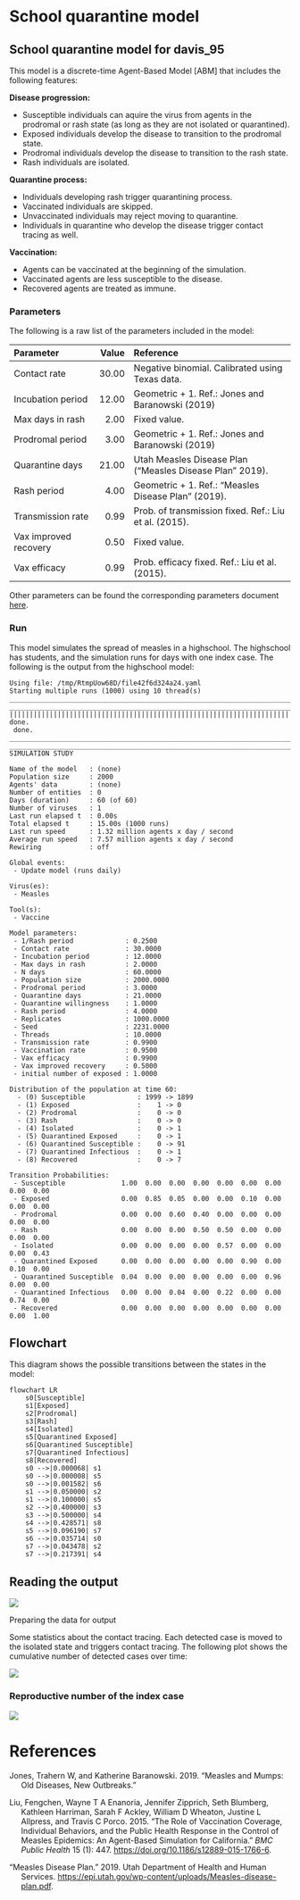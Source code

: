 # School quarantine model


## School quarantine model for davis_95

This model is a discrete-time Agent-Based Model \[ABM\] that includes
the following features:

**Disease progression:**

- Susceptible individuals can aquire the virus from agents in the
  prodromal or rash state (as long as they are not isolated or
  quarantined).
- Exposed individuals develop the disease to transition to the prodromal
  state.
- Prodromal individuals develop the disease to transition to the rash
  state.
- Rash individuals are isolated.

**Quarantine process:**

- Individuals developing rash trigger quarantining process.
- Vaccinated individuals are skipped.
- Unvaccinated individuals may reject moving to quarantine.
- Individuals in quarantine who develop the disease trigger contact
  tracing as well.

**Vaccination:**

- Agents can be vaccinated at the beginning of the simulation.
- Vaccinated agents are less susceptible to the disease.
- Recovered agents are treated as immune.

### Parameters

The following is a raw list of the parameters included in the model:

| Parameter             | Value | Reference                                                |
|:----------------------|------:|:---------------------------------------------------------|
| Contact rate          | 30.00 | Negative binomial. Calibrated using Texas data.          |
| Incubation period     | 12.00 | Geometric + 1. Ref.: Jones and Baranowski (2019)         |
| Max days in rash      |  2.00 | Fixed value.                                             |
| Prodromal period      |  3.00 | Geometric + 1. Ref.: Jones and Baranowski (2019)         |
| Quarantine days       | 21.00 | Utah Measles Disease Plan (“Measles Disease Plan” 2019). |
| Rash period           |  4.00 | Geometric + 1. Ref.: “Measles Disease Plan” (2019).      |
| Transmission rate     |  0.99 | Prob. of transmission fixed. Ref.: Liu et al. (2015).    |
| Vax improved recovery |  0.50 | Fixed value.                                             |
| Vax efficacy          |  0.99 | Prob. efficacy fixed. Ref.: Liu et al. (2015).           |

Other parameters can be found the corresponding parameters document
[here](davis_95_params.yaml).

### Run

This model simulates the spread of measles in a highschool. The
highschool has students, and the simulation runs for days with one index
case. The following is the output from the highschool model:

    Using file: /tmp/RtmpUow68D/file42f6d324a24.yaml
    Starting multiple runs (1000) using 10 thread(s)
    _________________________________________________________________________
    _________________________________________________________________________
    ||||||||||||||||||||||||||||||||||||||||||||||||||||||||||||||||||||||||| done.
     done.
    ________________________________________________________________________________
    ________________________________________________________________________________
    SIMULATION STUDY

    Name of the model   : (none)
    Population size     : 2000
    Agents' data        : (none)
    Number of entities  : 0
    Days (duration)     : 60 (of 60)
    Number of viruses   : 1
    Last run elapsed t  : 0.00s
    Total elapsed t     : 15.00s (1000 runs)
    Last run speed      : 1.32 million agents x day / second
    Average run speed   : 7.57 million agents x day / second
    Rewiring            : off

    Global events:
     - Update model (runs daily)

    Virus(es):
     - Measles

    Tool(s):
     - Vaccine

    Model parameters:
     - 1/Rash period             : 0.2500
     - Contact rate              : 30.0000
     - Incubation period         : 12.0000
     - Max days in rash          : 2.0000
     - N days                    : 60.0000
     - Population size           : 2000.0000
     - Prodromal period          : 3.0000
     - Quarantine days           : 21.0000
     - Quarantine willingness    : 1.0000
     - Rash period               : 4.0000
     - Replicates                : 1000.0000
     - Seed                      : 2231.0000
     - Threads                   : 10.0000
     - Transmission rate         : 0.9900
     - Vaccination rate          : 0.9500
     - Vax efficacy              : 0.9900
     - Vax improved recovery     : 0.5000
     - initial number of exposed : 1.0000

    Distribution of the population at time 60:
      - (0) Susceptible             : 1999 -> 1899
      - (1) Exposed                 :    1 -> 0
      - (2) Prodromal               :    0 -> 0
      - (3) Rash                    :    0 -> 0
      - (4) Isolated                :    0 -> 1
      - (5) Quarantined Exposed     :    0 -> 1
      - (6) Quarantined Susceptible :    0 -> 91
      - (7) Quarantined Infectious  :    0 -> 1
      - (8) Recovered               :    0 -> 7

    Transition Probabilities:
     - Susceptible              1.00  0.00  0.00  0.00  0.00  0.00  0.00  0.00  0.00
     - Exposed                  0.00  0.85  0.05  0.00  0.00  0.10  0.00  0.00  0.00
     - Prodromal                0.00  0.00  0.60  0.40  0.00  0.00  0.00  0.00  0.00
     - Rash                     0.00  0.00  0.00  0.50  0.50  0.00  0.00  0.00  0.00
     - Isolated                 0.00  0.00  0.00  0.00  0.57  0.00  0.00  0.00  0.43
     - Quarantined Exposed      0.00  0.00  0.00  0.00  0.00  0.90  0.00  0.10  0.00
     - Quarantined Susceptible  0.04  0.00  0.00  0.00  0.00  0.00  0.96  0.00  0.00
     - Quarantined Infectious   0.00  0.00  0.04  0.00  0.22  0.00  0.00  0.74  0.00
     - Recovered                0.00  0.00  0.00  0.00  0.00  0.00  0.00  0.00  1.00

## Flowchart

This diagram shows the possible transitions between the states in the
model:

``` mermaid
flowchart LR
    s0[Susceptible]
    s1[Exposed]
    s2[Prodromal]
    s3[Rash]
    s4[Isolated]
    s5[Quarantined Exposed]
    s6[Quarantined Susceptible]
    s7[Quarantined Infectious]
    s8[Recovered]
    s0 -->|0.000068| s1
    s0 -->|0.000008| s5
    s0 -->|0.001582| s6
    s1 -->|0.050000| s2
    s1 -->|0.100000| s5
    s2 -->|0.400000| s3
    s3 -->|0.500000| s4
    s4 -->|0.428571| s8
    s5 -->|0.096190| s7
    s6 -->|0.035714| s0
    s7 -->|0.043478| s2
    s7 -->|0.217391| s4

```

## Reading the output

![](davis_95_files/figure-commonmark/print-histogram-1.png)

Preparing the data for output

Some statistics about the contact tracing. Each detected case is moved
to the isolated state and triggers contact tracing. The following plot
shows the cumulative number of detected cases over time:

![](davis_95_files/figure-commonmark/contact-tracing-1.png)

### Reproductive number of the index case

![](davis_95_files/figure-commonmark/reproductive-number-1.png)

# References

<div id="refs" class="references csl-bib-body hanging-indent"
entry-spacing="0">

<div id="ref-jones2019measles" class="csl-entry">

Jones, Trahern W, and Katherine Baranowski. 2019. “Measles and Mumps:
Old Diseases, New Outbreaks.”

</div>

<div id="ref-liuRoleVaccinationCoverage2015" class="csl-entry">

Liu, Fengchen, Wayne T A Enanoria, Jennifer Zipprich, Seth Blumberg,
Kathleen Harriman, Sarah F Ackley, William D Wheaton, Justine L
Allpress, and Travis C Porco. 2015. “The Role of Vaccination Coverage,
Individual Behaviors, and the Public Health Response in the Control of
Measles Epidemics: An Agent-Based Simulation for California.” *BMC
Public Health* 15 (1): 447. <https://doi.org/10.1186/s12889-015-1766-6>.

</div>

<div id="ref-MeaslesDiseasePlan2019" class="csl-entry">

“Measles Disease Plan.” 2019. Utah Department of Health and Human
Services.
<https://epi.utah.gov/wp-content/uploads/Measles-disease-plan.pdf>.

</div>

</div>
